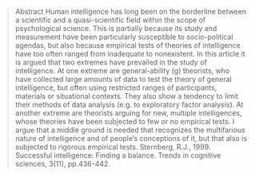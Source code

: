 
> Abstract
>  Human intelligence has long been on the borderline between a scientific and a quasi-scientific field within the scope of psychological science. This is partially because its study and measurement have been particularly susceptible to socio-political agendas, but also because empirical tests of theories of intelligence have too often ranged from inadequate to nonexistent. In this article it is argued that two extremes have prevailed in the study of intelligence. At one extreme are general-ability (g) theorists, who have collected large amounts of data to test the theory of general intelligence, but often using restricted ranges of participants, materials or situational contexts. They also show a tendency to limit their methods of data analysis (e.g. to exploratory factor analysis). At another extreme are theorists arguing for new, multiple intelligences, whose theories have been subjected to few or no empirical tests. I argue that a middle ground is needed that recognizes the multifarious nature of intelligence and of people’s conceptions of it, but that also is subjected to rigorous empirical tests.
Sternberg, R.J., 1999. Successful intelligence: Finding a balance. Trends in cognitive sciences, 3(11), pp.436-442.



